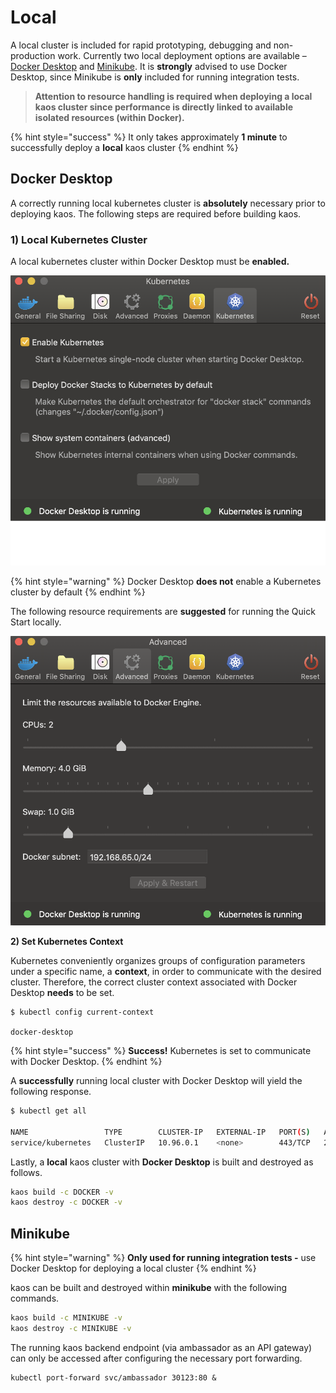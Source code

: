 # Local

A local cluster is included for rapid prototyping, debugging and non-production work. Currently two local deployment options are available – [Docker Desktop](https://docs.docker.com/docker-for-mac/#kubernetes) and [Minikube](https://kubernetes.io/docs/setup/learning-environment/minikube/). It is **strongly** advised to use Docker Desktop, since Minikube is **only** included for running integration tests.

> **Attention to resource handling is required when deploying a local kaos cluster since performance is directly linked to available isolated resources \(within Docker\).**

{% hint style="success" %}
It only takes approximately **1 minute** to successfully deploy a **local** kaos cluster
{% endhint %}

## Docker Desktop

A correctly running local kubernetes cluster is **absolutely** necessary prior to deploying kaos. The following steps are required before building kaos.

### 1\) Local Kubernetes Cluster

A local kubernetes cluster within Docker Desktop must be **enabled.**

![](../../.gitbook/assets/image-40%20%281%29.png)

{% hint style="warning" %}
Docker Desktop **does not** enable a Kubernetes cluster by default
{% endhint %}

The following resource requirements are **suggested** for running the Quick Start locally.

![](../../.gitbook/assets/image-24.png)

**2\) Set Kubernetes Context**

Kubernetes conveniently organizes groups of configuration parameters under a specific name, a **context**, in order to communicate with the desired cluster. Therefore, the correct cluster context associated with Docker Desktop **needs** to be set.

```text
$ kubectl config current-context

docker-desktop
```

{% hint style="success" %}
**Success!** Kubernetes is set to communicate with Docker Desktop.
{% endhint %}

A **successfully** running local cluster with Docker Desktop will yield the following response.

```bash
$ kubectl get all

NAME                 TYPE        CLUSTER-IP   EXTERNAL-IP   PORT(S)   AGE
service/kubernetes   ClusterIP   10.96.0.1    <none>        443/TCP   2m
```

Lastly, a **local** kaos cluster with **Docker Desktop** is built and destroyed as follows.

```bash
kaos build -c DOCKER -v
kaos destroy -c DOCKER -v
```

## Minikube

{% hint style="warning" %}
**Only used for running integration tests -** use Docker Desktop for deploying a local cluster
{% endhint %}

kaos can be built and destroyed within **minikube** with the following commands.

```bash
kaos build -c MINIKUBE -v
kaos destroy -c MINIKUBE -v
```

The running kaos backend endpoint \(via ambassador as an API gateway\) can only be accessed after configuring the necessary port forwarding.

```text
kubectl port-forward svc/ambassador 30123:80 &
```

